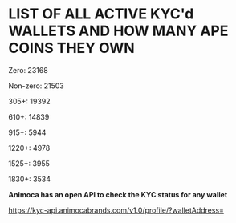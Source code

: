 # LIST OF ALL ACTIVE KYC'd WALLETS AND HOW MANY APE COINS THEY OWN

Zero: 23168

Non-zero: 21503

305+: 19392

610+: 14839

915+: 5944

1220+: 4978

1525+: 3955

1830+: 3534

**Animoca has an open API to check the KYC status for any wallet**

https://kyc-api.animocabrands.com/v1.0/profile/?walletAddress=